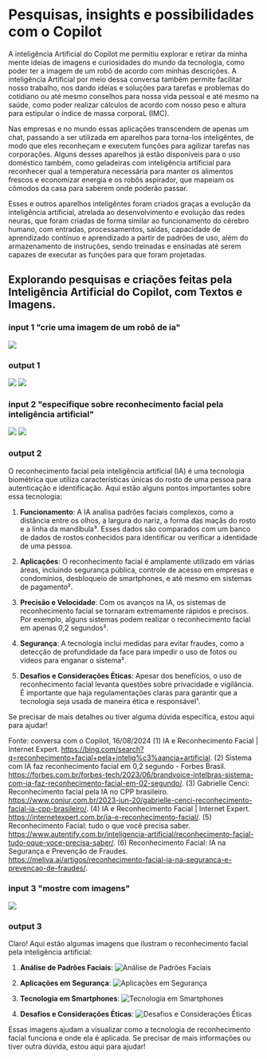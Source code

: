 # Pesquisas, insights e possibilidades com o Copilot

A inteligência Artificial do Copilot me permitiu explorar e retirar da minha mente ideias de imagens e curiosidades do mundo da tecnologia, como poder ter a imagem de um robô de acordo com minhas descrições. A inteligência Artificial por meio dessa conversa também permite facilitar nosso trabalho, nos dando ideias e soluções para tarefas e problemas do cotidiano ou até mesmo conselhos para nossa vida pessoal e até mesmo na saúde, como poder realizar cálculos de acordo com nosso peso e altura para estipular o índice de massa corporaL (IMC).

Nas empresas e no mundo essas aplicações transcendem de apenas um chat, passando a ser utilizada em aparelhos para torna-los inteligêntes, de modo que eles reconheçam e executem funções para agilizar tarefas nas corporações. Alguns desses aparelhos já estão disponíveis para o uso doméstico também, como geladeiras com inteligência artificial para reconhecer qual a temperatura necessária para manter os alimentos frescos e economizar energia e os robôs aspirador, que mapeiam os cômodos da casa para saberem onde poderão passar. 

Esses e outros aparelhos inteligêntes foram criados graças a evolução da inteligência artificial, atrelada ao desenvolvimento e evolução das redes neuras, que foram criadas de forma similar ao funcionamento do cérebro humano, com entradas, processamentos, saídas, capacidade de aprendizado contínuo e aprendizado a partir de padrões de uso, além do armazenamento de instruções, sendo treinadas e ensinadas até serem capazes de executar as funções para que foram projetadas. 

## Explorando pesquisas e criações feitas pela Inteligência Artificial do Copilot, com Textos e Imagens.

### input 1 "crie uma imagem de um robô de ia"
<img src="/output/print1.png">

### output 1
<img src="/inputs/th1.jpeg">
<img src="/inputs/th2.jpeg">

### input 2 "especifique sobre reconhecimento facial pela inteligência artificial"
<img src="/output/print2.png">
<img src="/output/print3.png">

### output 2
O reconhecimento facial pela inteligência artificial (IA) é uma tecnologia biométrica que utiliza características únicas do rosto de uma pessoa para autenticação e identificação. Aqui estão alguns pontos importantes sobre essa tecnologia:

1. **Funcionamento**: A IA analisa padrões faciais complexos, como a distância entre os olhos, a largura do nariz, a forma das maçãs do rosto e a linha da mandíbula³. Esses dados são comparados com um banco de dados de rostos conhecidos para identificar ou verificar a identidade de uma pessoa.

2. **Aplicações**: O reconhecimento facial é amplamente utilizado em várias áreas, incluindo segurança pública, controle de acesso em empresas e condomínios, desbloqueio de smartphones, e até mesmo em sistemas de pagamento².

3. **Precisão e Velocidade**: Com os avanços na IA, os sistemas de reconhecimento facial se tornaram extremamente rápidos e precisos. Por exemplo, alguns sistemas podem realizar o reconhecimento facial em apenas 0,2 segundos².

4. **Segurança**: A tecnologia inclui medidas para evitar fraudes, como a detecção de profundidade da face para impedir o uso de fotos ou vídeos para enganar o sistema².

5. **Desafios e Considerações Éticas**: Apesar dos benefícios, o uso de reconhecimento facial levanta questões sobre privacidade e vigilância. É importante que haja regulamentações claras para garantir que a tecnologia seja usada de maneira ética e responsável¹.

Se precisar de mais detalhes ou tiver alguma dúvida específica, estou aqui para ajudar!

Fonte: conversa com o Copilot, 16/08/2024
(1) IA e Reconhecimento Facial | Internet Expert. https://bing.com/search?q=reconhecimento+facial+pela+intelig%c3%aancia+artificial.
(2) Sistema com IA faz reconhecimento facial em 0,2 segundo - Forbes Brasil. https://forbes.com.br/forbes-tech/2023/06/brandvoice-intelbras-sistema-com-ia-faz-reconhecimento-facial-em-02-segundo/.
(3) Gabrielle Cenci: Reconhecimento facial pela IA no CPP brasileiro. https://www.conjur.com.br/2023-jun-20/gabrielle-cenci-reconhecimento-facial-ia-cpp-brasileiro/.
(4) IA e Reconhecimento Facial | Internet Expert. https://internetexpert.com.br/ia-e-reconhecimento-facial/.
(5) Reconhecimento Facial: tudo o que você precisa saber. https://www.autentify.com.br/inteligencia-artificial/reconhecimento-facial-tudo-oque-voce-precisa-saber/.
(6) Reconhecimento Facial: IA na Segurança e Prevenção de Fraudes. https://meliva.ai/artigos/reconhecimento-facial-ia-na-seguranca-e-prevencao-de-fraudes/.

### input 3 "mostre com imagens"
<img src="/output/print4.png">

### output 3
Claro! Aqui estão algumas imagens que ilustram o reconhecimento facial pela inteligência artificial:

1. **Análise de Padrões Faciais**:
![Análise de Padrões Faciais](https://example.com/face-pattern-analysis)

2. **Aplicações em Segurança**:
![Aplicações em Segurança](https://example.com/security-applications)

3. **Tecnologia em Smartphones**:
![Tecnologia em Smartphones](https://example.com/smartphone-facial-recognition)

4. **Desafios e Considerações Éticas**:
![Desafios e Considerações Éticas](https://example.com/ethical-considerations)

Essas imagens ajudam a visualizar como a tecnologia de reconhecimento facial funciona e onde ela é aplicada. Se precisar de mais informações ou tiver outra dúvida, estou aqui para ajudar!
